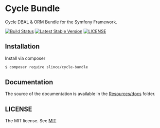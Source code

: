 # Cycle Bundle

Cycle DBAL & ORM Bundle for the Symfony Framework.


[![Build Status](https://img.shields.io/github/actions/workflow/status/slince/cycle-bundle/ci.yml?branch=master&style=flat-square)](https://github.com/slince/cycle-bundle/actions)
[![Latest Stable Version](https://img.shields.io/packagist/v/slince/cycle-bundle.svg?style=flat-square&label=stable)](https://packagist.org/packages/slince/cycle-bundle)
[![LICENSE](https://img.shields.io/github/license/slince/cycle-bundle?style=flat-square)](https://opensource.org/license/mit/)

## Installation

Install via composer

```bash
$ composer require slince/cycle-bundle
```

## Documentation

The source of the documentation is available in the [Resources/docs](./Resources/docs) folder.

## LICENSE

The MIT license. See [MIT](https://opensource.org/license/mit/)